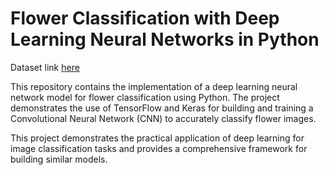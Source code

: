 # Flower Classification with Deep Learning Neural Networks in Python

Dataset link [here](https://drive.google.com/file/d/1rsg-X2eBQg1AevV6IW47OQFM_yLlirVx/view?usp=sharing)

This repository contains the implementation of a deep learning neural network model for flower classification using Python. The project demonstrates the use of TensorFlow and Keras for building and training a Convolutional Neural Network (CNN) to accurately classify flower images.

This project demonstrates the practical application of deep learning for image classification tasks and provides a comprehensive framework for building similar models.

